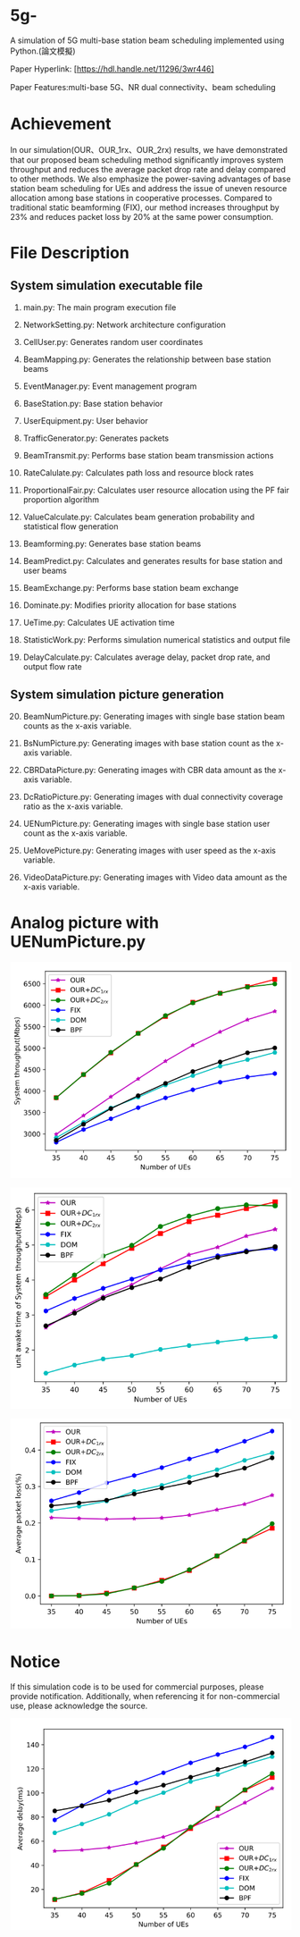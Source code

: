 # 5g-
A simulation of 5G multi-base station beam scheduling implemented using Python.(論文模擬)

Paper Hyperlink: [https://hdl.handle.net/11296/3wr446]

Paper Features:multi-base 5G、NR dual connectivity、beam scheduling

# Achievement

In our simulation(OUR、OUR_1rx、OUR_2rx) results, we have demonstrated that our proposed beam scheduling method significantly improves system throughput and reduces the average packet drop rate and delay compared to other methods. We also emphasize the power-saving advantages of base station beam scheduling for UEs and address the issue of uneven resource allocation among base stations in cooperative processes. Compared to traditional static beamforming (FIX), our method increases throughput by 23% and reduces packet loss by 20% at the same power consumption.

# File Description
## System simulation executable file
1. main.py: The main program execution file

2. NetworkSetting.py: Network architecture configuration

3. CellUser.py: Generates random user coordinates

4. BeamMapping.py: Generates the relationship between base station beams

5. EventManager.py: Event management program

6. BaseStation.py: Base station behavior

7. UserEquipment.py: User behavior

8. TrafficGenerator.py: Generates packets

9. BeamTransmit.py: Performs base station beam transmission actions

10. RateCalulate.py: Calculates path loss and resource block rates

11. ProportionalFair.py: Calculates user resource allocation using the PF fair proportion algorithm

12. ValueCalculate.py: Calculates beam generation probability and statistical flow generation

13. Beamforming.py: Generates base station beams

14. BeamPredict.py: Calculates and generates results for base station and user beams

15. BeamExchange.py: Performs base station beam exchange

16. Dominate.py: Modifies priority allocation for base stations

17. UeTime.py: Calculates UE activation time

18. StatisticWork.py: Performs simulation numerical statistics and output file

19. DelayCalculate.py: Calculates average delay, packet drop rate, and output flow rate

## System simulation picture generation
20. BeamNumPicture.py: Generating images with single base station beam counts as the x-axis variable.

21. BsNumPicture.py: Generating images with base station count as the x-axis variable.

22. CBRDataPicture.py: Generating images with CBR data amount as the x-axis variable.

23. DcRatioPicture.py: Generating images with dual connectivity coverage ratio as the x-axis variable.

24. UENumPicture.py: Generating images with single base station user count as the x-axis variable.

25. UeMovePicture.py: Generating images with user speed as the x-axis variable.

26. VideoDataPicture.py: Generating images with Video data amount as the x-axis variable.

# Analog picture with UENumPicture.py

![image](https://github.com/t87476909/5g-/blob/main/Simulation%20results/Figure_1.PNG)

![image](https://github.com/t87476909/5g-/blob/main/Simulation%20results/Figure_2.PNG)

![image](https://github.com/t87476909/5g-/blob/main/Simulation%20results/Figure_3.PNG)

# Notice

If this simulation code is to be used for commercial purposes, please provide notification. Additionally, when referencing it for non-commercial use, please acknowledge the source.

![image](https://github.com/t87476909/5g-/blob/main/Simulation%20results/Figure_4.PNG)
